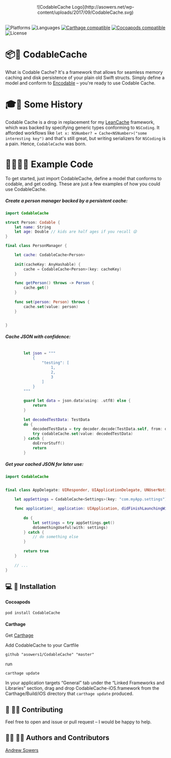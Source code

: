 <center>
![CodableCache Logo](http://asowers.net/wp-content/uploads/2017/09/CodableCache.svg)

</center>

<br>

![Platforms](https://img.shields.io/badge/platforms-iOS%20|%20watchOS%20|%20macOS%20|%20tvOS-blue.svg)
![Languages](https://img.shields.io/badge/languages-Swift%204-orange.svg)
[![Carthage compatible](https://img.shields.io/badge/Carthage-compatible-orange.svg?style=flat)][Carthage]
[![Cocoapods compatible](https://img.shields.io/badge/Cocoapods-compatible-red.svg
)][Cocoapods]
![License](https://img.shields.io/badge/license-MIT-blue.svg)

[Carthage]: https://github.com/carthage/carthage
[Cocoapods]: https://cocoapods.org


# 📦📲 CodableCache
What is Codable Cache? It's a framework that allows for seamless memory caching and disk persistence of your plain old Swift structs. Simply define a model and conform to [Encodable](https://developer.apple.com/documentation/swift/encodable) – you're ready to use Codable Cache.

# 🎓📕 Some History
Codable Cache is a drop in replacement for my [LeanCache](https://github.com/asowers1/LeanCache) framework, which was backed by specifying generic types conforming to `NSCoding`. It afforded workflows like `let x: NSNumber? = Cache<NSNumber>("some interesting key")` and that's still great, but writing serializers for `NSCoding` is a pain. Hence, `CodableCache` was born.

# 👩‍💻👨‍💻 Example Code

To get started, just import CodableCache, define a model that conforms to codable, and get coding. These are just a few examples of how you could use CodableCache.

##### Create a person manager backed by a persistent cache:

```swift
import CodableCache

struct Person: Codable {
    let name: String
    let age: Double // kids are half ages if you recall 😜
}

final class PersonManager {

    let cache: CodableCache<Person>
    
    init(cacheKey: AnyHashable) {
        cache = CodableCache<Person>(key: cacheKey)
    }

    func getPerson() throws -> Person {
        cache.get()
    }
    
    func set(person: Person) throws {
        cache.set(value: person)
    }


}


```

##### Cache JSON with confidence:

```swift

        let json = """
            {
                "testing": [
                    1,
                    2,
                    3
                ]
            }
        """
        
        guard let data = json.data(using: .utf8) else {
            return
        }
        
        let decodedTestData: TestData
        do {
            decodedTestData = try decoder.decode(TestData.self, from: data)
            try codableCache.set(value: decodedTestData)
        } catch {
            doErrorStuff()
            return
        }

```



##### Get your cached JSON for later use:


```swift
import CodableCache


final class AppDelegate: UIResponder, UIApplicationDelegate, UNUserNotificationCenterDelegate {

    let appSettings = CodableCache<Settings>(key: "com.myApp.settings")

    func application(_ application: UIApplication, didFinishLaunchingWithOptions launchOptions: [UIApplicationLaunchOptionsKey: Any]?) -> Bool {
        
        do {
            let settings = try appSettings.get()
            doSomethingUseful(with: settings)
        } catch {
            // do something else
        }
        
        return true
    }
    
    // ...
}

```
        

## 💻 🚀 Installation

#### Cocoapods

```
pod install CodableCache
```

#### Carthage

Get [Carthage](https://github.com/Carthage/Carthage)

Add CodableCache to your Cartfile

```
github "asowers1/CodableCache" "master"
```

run

```
carthage update
```
In your application targets “General” tab under the “Linked Frameworks and Libraries” section, drag and drop CodableCache-iOS.framework from the Carthage/Build/iOS directory that `carthage update` produced.


## 🙋 🙋‍♂️ Contributing

Feel free to open and issue or pull request – I would be happy to help.


## 👩‍🔧 👨‍🔧 Authors and Contributors

[Andrew Sowers](http://asowers.net)

